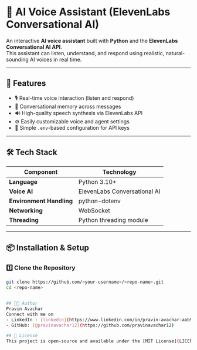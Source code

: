 # 🤖 AI Voice Assistant (ElevenLabs Conversational AI)

An interactive **AI voice assistant** built with **Python** and the **ElevenLabs Conversational AI API**.  
This assistant can listen, understand, and respond using realistic, natural-sounding AI voices in real time.

---

## 🧠 Features

- 🎙️ Real-time voice interaction (listen and respond)
- 💬 Conversational memory across messages
- 🔊 High-quality speech synthesis via ElevenLabs API
- ⚙️ Easily customizable voice and agent settings
- 🧩 Simple `.env`-based configuration for API keys

---

## 🛠️ Tech Stack

| Component | Technology |
|------------|-------------|
| **Language** | Python 3.10+ |
| **Voice AI** | ElevenLabs Conversational AI |
| **Environment Handling** | python-dotenv |
| **Networking** | WebSocket |
| **Threading** | Python threading module |

---

## 📦 Installation & Setup

### **1️⃣ Clone the Repository**
```bash
git clone https://github.com/<your-username>/<repo-name>.git
cd <repo-name>


## 👨‍💻 Author
Pravin Avachar
Connect with me on 
- LinkedIn : [linkedin](https://www.linkedin.com/in/pravin-avachar-aab999320/)
- GitHub: [@pravinavachar12](https://github.com/pravinavachar12)

## 📃 License
This project is open-source and available under the [MIT License](LICENSE).